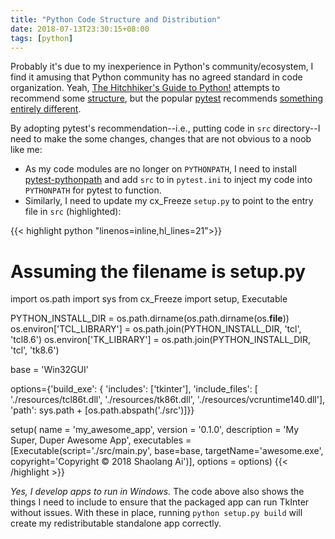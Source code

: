 ```yaml
---
title: "Python Code Structure and Distribution"
date: 2018-07-13T23:30:15+08:00
tags: [python]
---
```


Probably it's due to my inexperience in Python's community/ecosystem, I find
it amusing that Python community has no agreed standard in code organization.
Yeah, [The Hitchhiker's Guide to Python!][hitchhiker] attempts to recommend
some [structure][hitchhiker-structure], but the popular [pytest][pytest]
recommends [something entirely different][pytest-structure].

By adopting pytest's recommendation--i.e., putting code in `src` directory--I
need to make the some changes, changes that are not obvious to a noob like me:

* As my code modules are no longer on `PYTHONPATH`, I need to install
  [pytest-pythonpath][pytest-pythonpath] and add `src` to in `pytest.ini` to
  inject my code into `PYTHONPATH` for pytest to function.
* Similarly, I need to update my cx_Freeze `setup.py` to point to the entry
  file in `src` (highlighted):

{{< highlight python "linenos=inline,hl_lines=21">}}
# Assuming the filename is setup.py
import os.path
import sys
from cx_Freeze import setup, Executable

PYTHON_INSTALL_DIR = os.path.dirname(os.path.dirname(os.__file__))
os.environ['TCL_LIBRARY'] = os.path.join(PYTHON_INSTALL_DIR, 'tcl', 'tcl8.6')
os.environ['TK_LIBRARY'] = os.path.join(PYTHON_INSTALL_DIR, 'tcl', 'tk8.6')

base = 'Win32GUI'

options={'build_exe': {
   'includes': ['tkinter'],
   'include_files': [
       './resources/tcl86t.dll',
       './resources/tk86t.dll',
       './resources/vcruntime140.dll'],
    'path': sys.path + [os.path.abspath('./src')]}}

setup(  name = 'my_awesome_app',
       version = '0.1.0',
       description = 'My Super, Duper Awesome App',
       executables = [Executable(script='./src/main.py', base=base,
           targetName='awesome.exe',
           copyright='Copyright © 2018 Shaolang Ai')],
       options = options)
{{< /highlight >}}

_Yes, I develop apps to run in Windows._ The code above also shows the things
I need to include to ensure that the packaged app can run TkInter without
issues. With these in place, running `python setup.py build` will
create my redistributable standalone app correctly.


[hitchhiker]: http://docs.python-guide.org/en/latest/
[hitchhiker-structure]: http://docs.python-guide.org/en/latest/writing/structure/
[pytest]: https://pytest.org
[pytest-structure]: https://docs.pytest.org/en/latest/goodpractices.html#tests-outside-application-code
[pytest-pythonpath]: https://github.com/bigsassy/pytest-pythonpath
